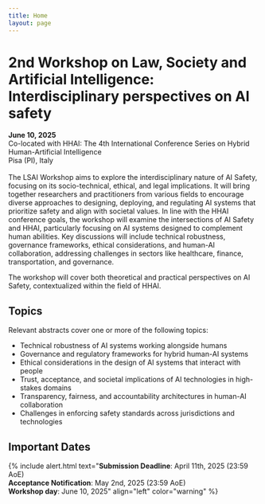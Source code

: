 ```yaml
---
title: Home
layout: page
---
```


# 2nd Workshop on Law, Society and Artificial Intelligence: Interdisciplinary perspectives on AI safety
**June 10, 2025**<br>
Co-located with HHAI: The 4th International Conference Series on Hybrid Human-Artificial Intelligence<br> 
Pisa (PI), Italy
<br>
<br>
The LSAI Workshop aims to explore the interdisciplinary nature of AI Safety, focusing on its socio-technical, ethical, and legal implications.
It will bring together researchers and practitioners from various fields to encourage diverse approaches to designing, deploying, and regulating AI systems that prioritize safety and align with societal values.
In line with the HHAI conference goals, the workshop will examine the intersections of AI Safety and HHAI, particularly focusing on AI systems designed to complement human abilities. Key discussions will include technical robustness, governance frameworks, ethical considerations, and human-AI collaboration, addressing challenges in sectors like healthcare, finance, transportation, and governance. 

The workshop will cover both theoretical and practical perspectives on AI Safety, contextualized within the field of HHAI.

## Topics 
Relevant abstracts cover one or more of the following topics:
- Technical robustness of AI systems working alongside humans
- Governance and regulatory frameworks for hybrid human-AI systems
- Ethical considerations in the design of AI systems that interact with people
- Trust, acceptance, and societal implications of AI technologies in high-stakes domains
- Transparency, fairness, and accountability architectures in human-AI collaboration
- Challenges in enforcing safety standards across jurisdictions and technologies

## Important Dates
{% include alert.html text="**Submission Deadline**: April 11th, 2025 (23:59 AoE)<br>
**Acceptance Notification**: May 2nd, 2025 (23:59 AoE)<br>
**Workshop day**: June 10, 2025" align="left" color="warning" %}

